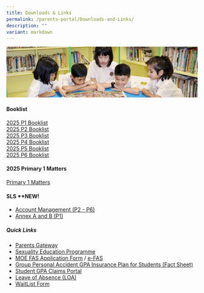 ```yaml
---
title: Downloads & Links
permalink: /parents-portal/Downloads-and-Links/
description: ""
variant: markdown
---
```

![](/images/banner.gif)


#### **Booklist&nbsp;**
[2025 P1 Booklist](https://drive.google.com/file/d/1BRBph03Vzti8-f4BLgYKHfnr4ObTi9ku/view?usp=drive_link)<br>
[2025 P2 Booklist](https://drive.google.com/file/d/1M5H8BwSTakkNdRA0_oIIVcuECJ_DAbxO/view?usp=drive_link)<br>
[2025 P3 Booklist](https://drive.google.com/file/d/17O2VfV6hRHOUHFNVHY09i9YArWH8G7bh/view?usp=drive_link)<br>
[2025 P4 Booklist](https://drive.google.com/file/d/1WqwUHNZ2IO6QnAzpbzdt3zXfhpztGzSw/view?usp=drive_link)<br>
[2025 P5 Booklist](https://drive.google.com/file/d/15xujIQpNiD0u1pZByHLl5AXmvqF2BNON/view?usp=drive_link)<br>
[2025 P6 Booklist](https://drive.google.com/file/d/1TVIC5Q2XLsabdRDgCQfhneNuZ-jaOWkv/view?usp=drive_link)<br>

#### **2025 Primary 1 Matters&nbsp;**
[Primary 1 Matters](https://go.gov.sg/jyps2025p1)



#### **SLS&nbsp;\*\*NEW!**

*   [Account Management (P2 - P6)](/files/SLS%20AccountManagement.pdf)
*   [Annex A and B (P1)](/files/2Annex%20A%20and%20B%20for%20SLS_P1.pdf)


##### **Quick Links**

*   [Parents Gateway](/files/parentsgateway.pdf)<br>
*   [Sexuality Education Programme](/departments/CCE/Sexuality-Education-Programme-SEd/)<br>
*   [MOE FAS Application Form](/files/MOE_FAS_Application_Form_2025.pdf) / [e-FAS](https://go.gov.sg/moe-efas)<br>
*   [Group Personal Accident GPA Insurance Plan for Students (Fact Sheet)](/files/Product_Fact_Sheet__Year_2025_.pdf)<br>
*   [Student GPA Claims Portal](https://studentgpa.incomegroupins.com.sg/)<br>
*   [Leave of Absence (LOA)](https://go.gov.sg/jypsloa)<br>
*   [WaitList Form](https://go.gov.sg/jypswaitlist)